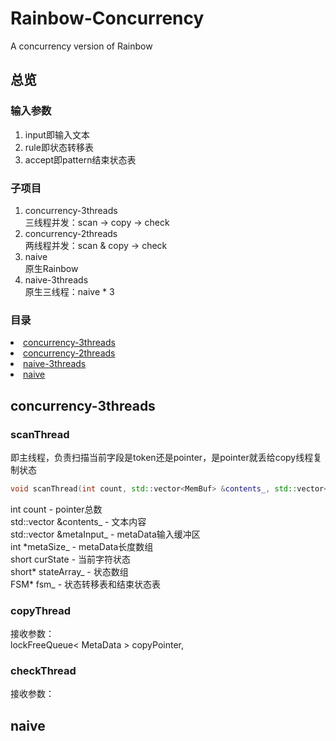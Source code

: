 # Rainbow-Concurrency
A concurrency version of Rainbow
## 总览
### 输入参数  
1. input即输入文本  
2. rule即状态转移表  
3. accept即pattern结束状态表  
### 子项目
1. concurrency-3threads  
三线程并发：scan -> copy -> check
2. concurrency-2threads  
两线程并发：scan & copy -> check
3. naive  
原生Rainbow
4. naive-3threads  
原生三线程：naive * 3  
### 目录
<li><a href="#concurrency-3threads">concurrency-3threads</a> </li>
<li><a href="#concurrency-2threads">concurrency-2threads</a> </li>
<li><a href="#naive-3threads">naive-3threads</a> </li>
<li><a href="#naive">naive</a> </li>

## <h2 id = "concurrency-3threads">concurrency-3threads</h2>
### scanThread
即主线程，负责扫描当前字段是token还是pointer，是pointer就丢给copy线程复制状态  
```cpp
void scanThread(int count, std::vector<MemBuf> &contents_, std::vector<MemBuf> &metaInput_, int *metaSize_, short curState, short *stateArray_, FSM* fsm_);
```
int count - pointer总数  
std::vector<MemBuf> &contents_ - 文本内容  
std::vector<MemBuf> &metaInput_ - metaData输入缓冲区      
int &#42;metaSize_ - metaData长度数组  
short curState - 当前字符状态  
short&#42; stateArray_ - 状态数组  
FSM&#42; fsm_ - 状态转移表和结束状态表
### copyThread

接收参数：  
lockFreeQueue< MetaData > copyPointer, 
### checkThread
接收参数：  

## <h2 id = "naive">naive</h2>